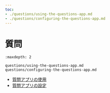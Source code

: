 ```yaml
---
toc:
- ./questions/using-the-questions-app.md
- ./questions/configuring-the-questions-app.md
---
```

# 質問

```{toctree}
:maxdepth: 2

questions/using-the-questions-app.md
questions/configuring-the-questions-app.md
```

* [質問アプリの使用](./questions/using-the-questions-app.md)
* [質問アプリの設定](./questions/configuring-the-questions-app.md)
